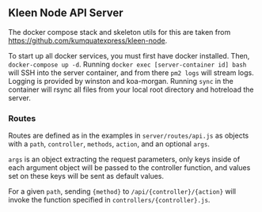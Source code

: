## Kleen Node API Server

The docker compose stack and skeleton utils for this are taken from https://github.com/kumquatexpress/kleen-node.

To start up all docker services, you must first have docker installed. Then, `docker-compose up -d`. Running `docker exec [server-container id] bash` will SSH into the server container, and from there `pm2 logs` will stream logs. Logging is provided by winston and koa-morgan. Running `sync` in the container will rsync all files from your local root directory and hotreload the server.

### Routes
Routes are defined as in the examples in `server/routes/api.js` as objects with a `path`, `controller`, `methods`, `action`, and an optional `args`.

`args` is an object extracting the request parameters, only keys inside of each argument object will be passed to the controller function, and values set on these keys will be sent as default values.

For a given `path`, sending `{method}` to `/api/{controller}/{action}` will invoke the function specified in `controllers/{controller}.js`.
